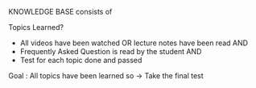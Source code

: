KNOWLEDGE BASE consists of

Topics Learned?
- All videos have been watched OR lecture notes have been read
AND
- Frequently Asked Question is read by the student
AND
- Test for each topic done and passed

Goal : All topics have been learned so -> Take the final test
